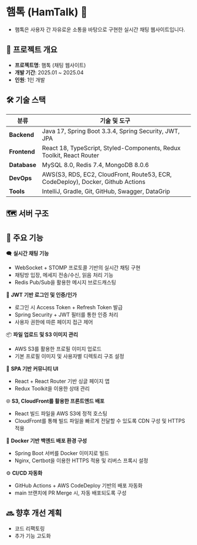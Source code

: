 # 햄톡 (HamTalk) 🐹
- 햄톡은 사용자 간 자유로운 소통을 바탕으로 구현한 실시간 채팅 웹사이트입니다.

## 📌 프로젝트 개요
- **프로젝트명**: 햄톡 (채팅 웹사이트)
- **개발 기간**: 2025.01 ~ 2025.04 
- **인원**: 1인 개발

## 🛠 기술 스택

| **분류**       | **기술 및 도구**                                                                 |
|----------------|----------------------------------------------------------------------------------|
| **Backend**    | 	Java 17, Spring Boot 3.3.4, Spring Security, JWT, JPA                           |
| **Frontend**   |  React 18, TypeScript, Styled-Components, Redux Toolkit, React Router            |
| **Database**   |  MySQL 8.0, Redis 7.4, MongoDB 8.0.6                                             |
| **DevOps**     |  AWS(S3, RDS, EC2, CloudFront, Route53, ECR, CodeDeploy), Docker, Github Actions |
| **Tools**      |  IntelliJ, Gradle, Git, GitHub, Swagger, DataGrip                                |

## 🗺️ 서버 구조



## 🚀 주요 기능
🗨️ **실시간 채팅 기능**
  - WebSocket + STOMP 프로토콜 기반의 실시간 채팅 구현
  - 채팅방 입장, 메세지 전송/수신, 읽음 처리 기능
  - Redis Pub/Sub을 활용한 메시지 브로드캐스팅
    
🔐 **JWT 기반 로그인 및 인증/인가**
  - 로그인 시 Access Token + Refresh Token 발급
  - Spring Security + JWT 필터를 통한 인증 처리
  - 사용자 권한에 따른 페이지 접근 제어
    
📦 **파일 업로드 및 S3 이미지 관리**
  - AWS S3를 활용한 프로필 이미지 업로드
  - 기본 프로필 이미지 및 사용자별 디렉토리 구조 설정
    
💬 **SPA 기반 커뮤니티 UI**
  - React + React Router 기반 싱글 페이지 앱
  - Redux Toolkit을 이용한 상태 관리
    
🌐 **S3, CloudFront를 활용한 프론트엔드 배포**
  - React 빌드 파일을 AWS S3에 정적 호스팅
  - CloudFront를 통해 빌드 파일을 빠르게 전달할 수 있도록 CDN 구성 및 HTTPS 적용
  
🐳 **Docker 기반 백엔드 배포 환경 구성**  
  - Spring Boot 서버를 Docker 이미지로 빌드
  - Nginx, Certbot을 이용한 HTTPS 적용 및 리버스 프록시 설정
    
⚙️ **CI/CD 자동화**
  - GitHub Actions + AWS CodeDeploy 기반의 배포 자동화
  - main 브랜치에 PR Merge 시, 자동 배포되도록 구성

## 🔜 향후 개선 계획
- 코드 리팩토링
- 추가 기능 고도화





